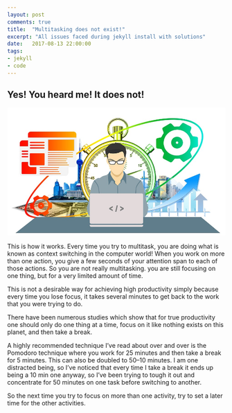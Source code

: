 ```yaml
---
layout: post
comments: true
title:  "Multitasking does not exist!"
excerpt: "All issues faced during jekyll install with solutions"
date:   2017-08-13 22:00:00
tags:
- jekyll
- code
---
```


## Yes! You heard me! It does not!

![Productivity](https://github.com/ayesha92ahmad/ayesha92ahmad.github.io/blob/master/assets/img/productivity-1995786_960_720.jpg)

This is how it works. Every time you try to multitask, you are doing what is known as context switching in the computer world! When you work on more than one action, you give a few seconds of your attention span to each of those actions. So you are not really multitasking. you are still focusing on one thing, but for a very limited amount of time.

This is not a desirable way for achieving high productivity simply because every time you lose focus, it takes several minutes to get back to the work that you were trying to do.

There have been numerous studies which show that for true productivity one should only do one thing at a time, focus on it like nothing exists on this planet, and then take a break.

A highly recommended technique I’ve read about over and over is the Pomodoro technique where you work for 25 minutes and then take a break for 5 minutes. This can also be doubled to 50–10 minutes. I am one distracted being, so I’ve noticed that every time I take a break it ends up being a 10 min one anyway, so I’ve been trying to tough it out and concentrate for 50 minutes on one task before switching to another.

So the next time you try to focus on more than one activity, try to set a later time for the other activities.
